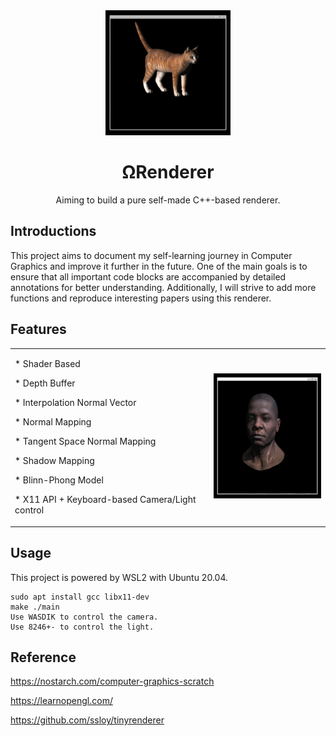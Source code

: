 <div align="center">
  <a href="https://github.com/H-Wenfeng/MyRenderer">
    <img src="./2023-06-20 22-01-42[00_00_01--00_00_19].gif" width="200" height="200" />
  </a>

  <h1>ΩRenderer</h1>

  <p>
 Aiming to build a pure self-made C++-based renderer.
  </p>
<div align="left">

<!-- ![img](https://github.com/H-Wenfeng/MyRenderer/blob/main/2023-06-19%2012-21-39%5B00_00_00--00_00_20%5D.gif) -->

## Introductions

This project aims to document my self-learning journey in Computer Graphics and improve it further in the future. One of the main goals is to ensure that all important code blocks are accompanied by detailed annotations for better understanding. Additionally, I will strive to add more functions and reproduce interesting papers using this renderer.
## Features
<div align="left">
<table rules="none">
<tr>
<td>
<p>* Shader Based</p>
<p>* Depth Buffer</p>
<p>* Interpolation Normal Vector</p>
<p>* Normal Mapping  </p>
<p>* Tangent Space Normal Mapping</p>
<p>* Shadow Mapping</p>
<p>* Blinn-Phong Model</p>
<p>* X11 API + Keyboard-based Camera/Light control<p>
</td>
<td>
<right> <img src="./2023-06-19 12-21-39[00_00_00--00_00_20].gif" width="200" height="200" /></td>
</table>
</td>
</tr>
</div>

## Usage
This project is powered by WSL2 with Ubuntu 20.04.

```
sudo apt install gcc libx11-dev
make ./main
Use WASDIK to control the camera.
Use 8246+- to control the light.
```
## Reference
https://nostarch.com/computer-graphics-scratch

https://learnopengl.com/

https://github.com/ssloy/tinyrenderer
